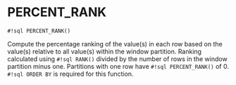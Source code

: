 # PERCENT_RANK
`#!sql PERCENT_RANK()`

Compute the percentage ranking of the value(s) in each row based on the value(s) relative to all value(s)
within the window partition. Ranking calculated using `#!sql RANK()` divided by the number of rows in the window
partition minus one. Partitions with one row have `#!sql PERCENT_RANK()` of 0. `#!sql ORDER BY` is required for this function.


